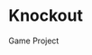 # Knockout
Game Project
<ing scr = https://github.com/jaran6383/Knockout/blob/master/objectives/akuma%20wins%20screen.PNG >
<ing scr = https://github.com/jaran6383/Knockout/blob/master/objectives/cammy%20wins%20screen.PNG >
<ing scr = https://github.com/jaran6383/Knockout/blob/master/objectives/fight%20screen%203.PNG >
